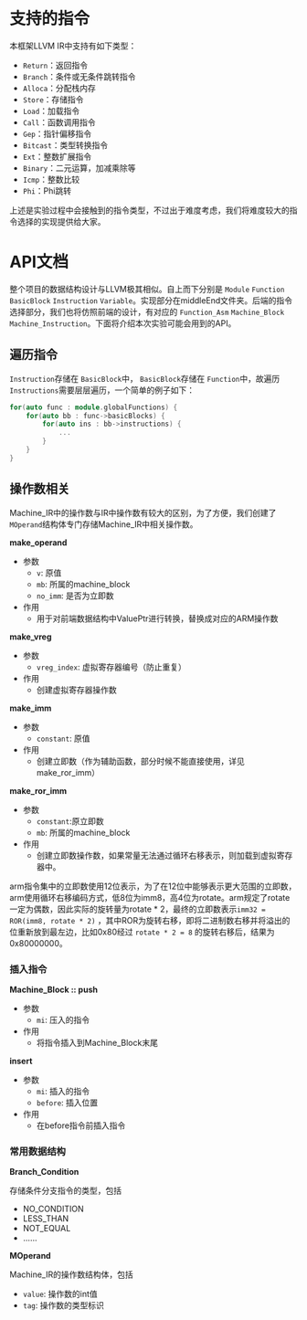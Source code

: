 # 支持的指令

本框架LLVM IR中支持有如下类型：

- `Return`：返回指令
- `Branch`：条件或无条件跳转指令
- `Alloca`：分配栈内存
- `Store`：存储指令
- `Load`：加载指令
- `Call`：函数调用指令
- `Gep`：指针偏移指令
- `Bitcast`：类型转换指令
- `Ext`：整数扩展指令
- `Binary`：二元运算，加减乘除等
- `Icmp`：整数比较
- `Phi`：Phi跳转

上述是实验过程中会接触到的指令类型，不过出于难度考虑，我们将难度较大的指令选择的实现提供给大家。

# API文档

整个项目的数据结构设计与LLVM极其相似。自上而下分别是 `Module` `Function` `BasicBlock` `Instruction` `Variable`。实现部分在middleEnd文件夹。后端的指令选择部分，我们也将仿照前端的设计，有对应的 `Function_Asm` `Machine_Block` `Machine_Instruction`。下面将介绍本次实验可能会用到的API。

## 遍历指令

`Instruction`存储在 `BasicBlock`中， `BasicBlock`存储在 `Function`中，故遍历 `Instructions`需要层层遍历，一个简单的例子如下：

```cpp
for(auto func : module.globalFunctions) {
	for(auto bb : func->basicBlocks) {
		for(auto ins : bb->instructions) {
			...
		}
	}
}
```

## 操作数相关

Machine_IR中的操作数与IR中操作数有较大的区别，为了方便，我们创建了 `MOperand`结构体专门存储Machine_IR中相关操作数。

**make_operand**

- 参数
  - `v`:  原值
  - `mb`: 所属的machine_block
  - `no_imm`: 是否为立即数
- 作用
  - 用于对前端数据结构中ValuePtr进行转换，替换成对应的ARM操作数

**make_vreg**

- 参数
  - `vreg_index`: 虚拟寄存器编号（防止重复）
- 作用
  - 创建虚拟寄存器操作数

**make_imm**

- 参数
  - `constant`: 原值
- 作用
  - 创建立即数（作为辅助函数，部分时候不能直接使用，详见make_ror_imm）

**make_ror_imm**

- 参数
  - `constant`:原立即数
  - `mb`: 所属的machine_block
- 作用
  - 创建立即数操作数，如果常量无法通过循环右移表示，则加载到虚拟寄存器中。

arm指令集中的立即数使用12位表示，为了在12位中能够表示更大范围的立即数，arm使用循环右移编码方式，低8位为imm8，高4位为rotate。arm规定了rotate一定为偶数，因此实际的旋转量为rotate * 2，最终的立即数表示`imm32 = ROR(imm8, rotate * 2)` ，其中ROR为旋转右移，即将二进制数右移并将溢出的位重新放到最左边，比如0x80经过 `rotate * 2 = 8` 的旋转右移后，结果为0x80000000。

### 插入指令

**Machine_Block :: push**

- 参数
  - `mi`: 压入的指令
- 作用
  - 将指令插入到Machine_Block末尾

**insert**

- 参数
  - `mi`: 插入的指令
  - `before`: 插入位置
- 作用
  - 在before指令前插入指令

### 常用数据结构

**Branch_Condition**

存储条件分支指令的类型，包括

- NO_CONDITION
- LESS_THAN
- NOT_EQUAL
- ……

**MOperand**

Machine_IR的操作数结构体，包括

- `value`: 操作数的int值
- `tag`: 操作数的类型标识